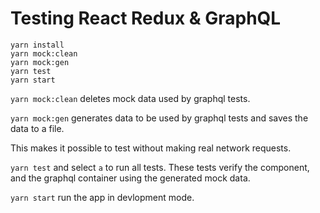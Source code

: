 
# Testing React Redux & GraphQL

```
yarn install
yarn mock:clean 
yarn mock:gen 
yarn test
yarn start
```

`yarn mock:clean` deletes mock data used by graphql tests.

`yarn mock:gen` generates data to be used by graphql tests and saves the data to a file. 

This makes it possible to test without making real network requests.

`yarn test` and select `a` to run all tests. These tests verify the component, and the graphql container using the generated mock data.

`yarn start` run the app in devlopment mode.